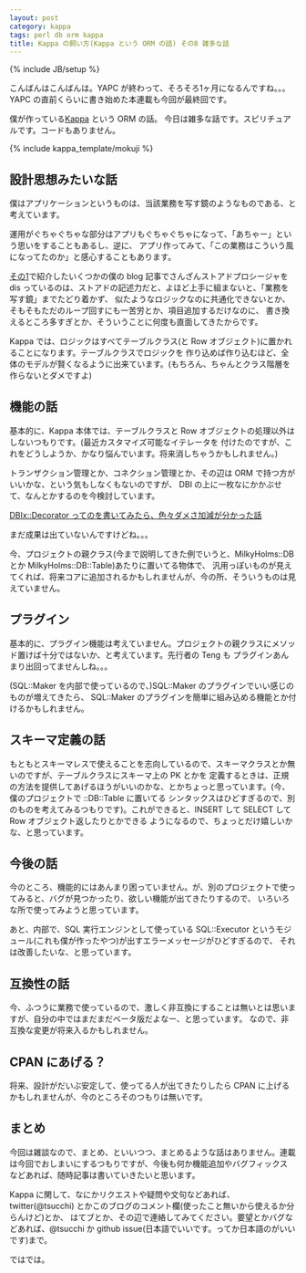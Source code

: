 ```yaml
---
layout: post
category: kappa
tags: perl db orm kappa
title: Kappa の飼い方(Kappa という ORM の話) その8 雑多な話
---
```

{% include JB/setup %}

こんばんはこんばんは。YAPC が終わって、そろそろ1ヶ月になるんですね。。。
YAPC の直前くらいに書き始めた本連載も今回が最終回です。

僕が作っている[Kappa](https://github.com/tsucchi/p5-Kappa) という ORM の話。
今日は雑多な話です。スピリチュアルです。コードもありません。

{% include kappa_template/mokuji %}

## 設計思想みたいな話
僕はアプリケーションというものは、当該業務を写す鏡のようなものである、と考えています。

運用がぐちゃぐちゃな部分はアプリもぐちゃぐちゃになって、「あちゃー」という思いをすることもあるし、逆に、
アプリ作ってみて、「この業務はこういう風になってたのか」と感心することもあります。

[その1](/kappa/2012/09/15/kappa_background)で紹介したいくつかの僕の blog 記事でさんざんストアドプロシージャを
dis っているのは、ストアドの記述力だと、よほど上手に組まないと、「業務を写す鏡」までたどり着かず、
似たようなロジックなのに共通化できないとか、そもそもただのループ回すにも一苦労とか、項目追加するだけなのに、
書き換えるところ多すぎとか、そういうことに何度も直面してきたからです。

Kappa では、ロジックはすべてテーブルクラス(と Row オブジェクト)に置かれることになります。テーブルクラスでロジックを
作り込めば作り込むほど、全体のモデルが賢くなるように出来ています。(もちろん、ちゃんとクラス階層を作らないとダメですよ)

## 機能の話
基本的に、Kappa 本体では、テーブルクラスと Row オブジェクトの処理以外はしないつもりです。(最近カスタマイズ可能なイテレータを
付けたのですが、これをどうしようか、かなり悩んでいます。将来消しちゃうかもしれません。)

トランザクション管理とか、コネクション管理とか、その辺は ORM で持つ方がいいかな、という気もしなくもないのですが、
DBI の上に一枚なにかかぶせて、なんとかするのを今検討しています。

[DBIx::Decorator ってのを書いてみたら、色々ダメさ加減が分かった話](/db/2012/10/04/dbix_decorator)

まだ成果は出ていないんですけどね。。。

今、プロジェクトの親クラス(今まで説明してきた例でいうと、MilkyHolms::DB とか MilkyHolms::DB::Table)あたりに置いてる物体で、
汎用っぽいものが見えてくれば、将来コアに追加されるかもしれませんが、今の所、そういうものは見えていません。

## プラグイン
基本的に、プラグイン機能は考えていません。プロジェクトの親クラスにメソッド置けば十分ではないか、と考えています。先行者の Teng も
プラグインあんまり出回ってませんしね。。。

(SQL::Maker を内部で使っているので、)SQL::Maker のプラグインでいい感じのものが増えてきたら、
SQL::Maker のプラグインを簡単に組み込める機能とか付けるかもしれません。

## スキーマ定義の話
もともとスキーマレスで使えることを志向しているので、スキーマクラスとか無いのですが、テーブルクラスにスキーマ上の PK とかを
定義するときは、正規の方法を提供してあげるほうがいいのかな、とかちょっと思っています。(今、僕のプロジェクトで ::DB::Table に置いてる
シンタックスはひどすぎるので、別のものを考えてみるつもりです)。これができると、INSERT して SELECT して Row オブジェクト返したりとかできる
ようになるので、ちょっとだけ嬉しいかな、と思っています。

## 今後の話
今のところ、機能的にはあんまり困っていません。が、別のプロジェクトで使ってみると、バグが見つかったり、欲しい機能が出てきたりするので、
いろいろな所で使ってみようと思っています。

あと、内部で、SQL 実行エンジンとして使っている SQL::Executor というモジュール(これも僕が作ったやつ)が出すエラーメッセージがひどすぎるので、
それは改善したいな、と思っています。

## 互換性の話
今、ふつうに業務で使っているので、激しく非互換にすることは無いとは思いますが、自分の中ではまだまだベータ版だよなー、と思っています。
なので、非互換な変更が将来入るかもしれません。

## CPAN にあげる？
将来、設計がだいぶ安定して、使ってる人が出てきたりしたら CPAN に上げるかもしれませんが、今のところそのつもりは無いです。

## まとめ
今回は雑談なので、まとめ、といいつつ、まとめるような話はありません。連載は今回でおしまいにするつもりですが、今後も何か機能追加やバグフィックス
などあれば、随時記事は書いていきたいと思います。

Kappa に関して、なにかリクエストや疑問や文句などあれば、twitter(@tsucchi) とかこのブログのコメント欄(使ったこと無いから使えるか分らんけど)とか、
はてブとか、その辺で連絡してみてください。要望とかバグなどあれば、@tsucchi か github issue(日本語でいいです。ってか日本語のがいいです)まで。

ではでは。

